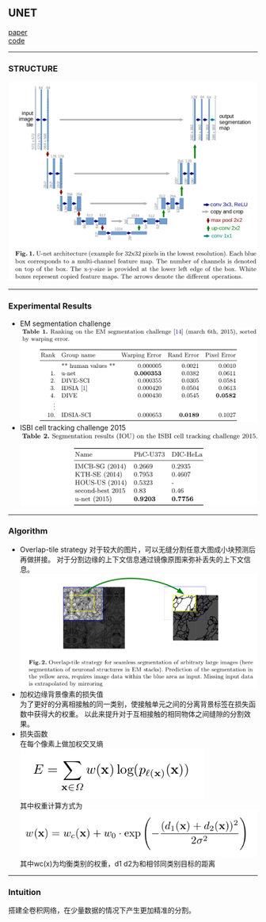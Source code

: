 ## UNET
[paper](http://www.arxiv.org/pdf/1505.04597.pdf)  
[code](http://lmb.informatik.uni-freiburg.de/people/ronneber/u-net)  

---
### STRUCTURE
![](src/Structure_0.png)  

---
### Experimental Results
* EM segmentation challenge
![](src/ER_0.png)
* ISBI cell tracking challenge 2015
![](src/ER_1.png)

---
### Algorithm  
* Overlap-tile strategy
对于较大的图片，可以无缝分割任意大图成小块预测后再做拼接。
对于分割边缘的上下文信息通过镜像原图来弥补丢失的上下文信息。  
![](src/Oth_0.png)  
* 加权边缘背景像素的损失值  
为了更好的分离相接触的同一类别，使接触单元之间的分离背景标签在损失函数中获得大的权重。
以此来提升对于互相接触的相同物体之间缝隙的分割效果。  
* 损失函数  
在每个像素上做加权交叉熵  
![](src/Loss_0.png)  
其中权重计算方式为  
![](src/Loss_1.png)  
其中wc(x)为均衡类别的权重，d1 d2为和相邻同类别目标的距离

---
### Intuition
搭建全卷积网络，在少量数据的情况下产生更加精准的分割。